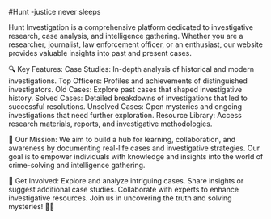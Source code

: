 #Hunt -justice never sleeps

Hunt Investigation is a comprehensive platform dedicated to investigative research, case analysis, and intelligence gathering. Whether you are a researcher, journalist, law enforcement officer, or an enthusiast, our website provides valuable insights into past and present cases.

🔍 Key Features:
Case Studies: In-depth analysis of historical and modern investigations.
Top Officers: Profiles and achievements of distinguished investigators.
Old Cases: Explore past cases that shaped investigative history.
Solved Cases: Detailed breakdowns of investigations that led to successful resolutions.
Unsolved Cases: Open mysteries and ongoing investigations that need further exploration.
Resource Library: Access research materials, reports, and investigative methodologies.

🎯 Our Mission:
We aim to build a hub for learning, collaboration, and awareness by documenting real-life cases and investigative strategies. Our goal is to empower individuals with knowledge and insights into the world of crime-solving and intelligence gathering.

🔗 Get Involved:
Explore and analyze intriguing cases.
Share insights or suggest additional case studies.
Collaborate with experts to enhance investigative resources.
Join us in uncovering the truth and solving mysteries! 🔎✨


